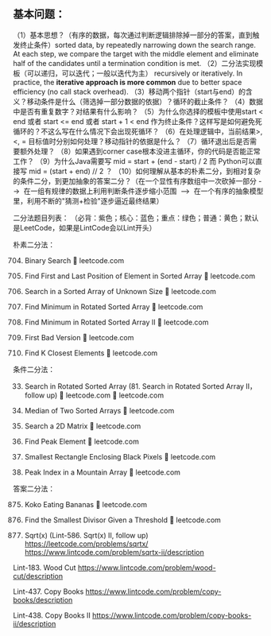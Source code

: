 ## 基本问题：
（1）基本思想？（有序的数据，每次通过判断逻辑排除掉一部分的答案，直到触发终止条件）sorted data, by repeatedly narrowing down the search range. At each step, we compare the target with the middle element and eliminate half of the candidates until a termination condition is met.
（2）二分法实现模板（可以递归，可以迭代；一般以迭代为主） recursively or iteratively. In practice, the **iterative approach is more common** due to better space efficiency (no call stack overhead).
（3）移动两个指针（start与end）的含义？移动条件是什么（筛选掉一部分数据的依据）？循环的截止条件？
（4）数据中是否有重复数字？对结果有什么影响？
（5）为什么你选择的模板中使用start < end 或者 start <= end 或者 start + 1 < end 作为终止条件？这样写是如何避免死循环的？不这么写在什么情况下会出现死循环？
（6）在处理逻辑中，当前结果>, <, = 目标值时分别如何处理？移动指针的依据是什么？
（7）循环退出后是否需要额外处理？
（8）如果遇到corner case根本没进主循环，你的代码是否能正常工作？
（9）为什么Java需要写 mid = start + (end - start) / 2 而 Python可以直接写 mid = (start + end) // 2 ？
（10）如何理解从基本的朴素二分，到相对复杂的条件二分，到更加抽象的答案二分？（在一个显性有序数组中一次砍掉一部分 -->  在一组有规律的数据上利用判断条件逐步缩小范围  -->  在一个有序的抽象模型里，利用不断的"猜测+检验"逐步逼近最终结果）




二分法题目列表：
（必背：紫色；核心：蓝色；重点：绿色；普通：黄色；默认是LeetCode，如果是LintCode会以Lint开头）


朴素二分法：

704. Binary Search
🔗 leetcode.com

705. Find First and Last Position of Element in Sorted Array
🔗 leetcode.com

35. Search in a Sorted Array of Unknown Size
🔗 leetcode.com

36. Find Minimum in Rotated Sorted Array
🔗 leetcode.com

154. Find Minimum in Rotated Sorted Array II
🔗 leetcode.com

155. First Bad Version
🔗 leetcode.com

279. Find K Closest Elements
🔗 leetcode.com


条件二分法：

33. Search in Rotated Sorted Array
(81. Search in Rotated Sorted Array II， follow up)
🔗 leetcode.com
🔗 leetcode.com

34. Median of Two Sorted Arrays
🔗 leetcode.com

5. Search a 2D Matrix
🔗 leetcode.com

6. Find Peak Element
🔗 leetcode.com

163. Smallest Rectangle Enclosing Black Pixels
🔗 leetcode.com

164. Peak Index in a Mountain Array
🔗 leetcode.com


答案二分法：

875. Koko Eating Bananas
🔗 leetcode.com

876. Find the Smallest Divisor Given a Threshold
🔗 leetcode.com

1284. Sqrt(x)
(Lint-586. Sqrt(x) II, follow up)
https://leetcode.com/problems/sqrtx/
https://www.lintcode.com/problem/sqrtx-ii/description

Lint-183. Wood Cut
https://www.lintcode.com/problem/wood-cut/description

Lint-437. Copy Books
https://www.lintcode.com/problem/copy-books/description

Lint-438. Copy Books II
https://www.lintcode.com/problem/copy-books-ii/description
